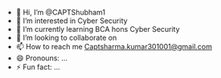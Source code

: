- 👋 Hi, I’m @CAPTShubham1
- 👀 I’m interested in Cyber Security 
- 🌱 I’m currently learning  BCA hons Cyber Security 
- 💞️ I’m looking to collaborate on 
- 📫 How to reach me Captsharma.kumar301001@gmail.com
- 😄 Pronouns: ...
- ⚡ Fun fact: ...

<!---
CAPTShubham1/CAPTShubham1 is a ✨ special ✨ repository because its `README.md` (this file) appears on your GitHub profile.
You can click the Preview link to take a look at your changes.
--->
